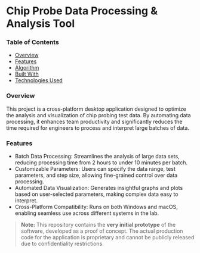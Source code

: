 # Chip Probe Data Processing & Analysis Tool

### Table of Contents

- [Overview](#overview)
- [Features](#features)
- [Algorithm](#algorithm)
- [Built With](#built-with)
- [Technologies Used](#technologies-used)

### Overview

This project is a cross-platform desktop application designed to optimize the analysis and visualization of chip probing test data. By automating data processing, it enhances team productivity and significantly reduces the time required for engineers to process and interpret large batches of data.

### Features

 - Batch Data Processing: Streamlines the analysis of large data sets, reducing processing time from 2 hours to under 10 minutes per batch.
 - Customizable Parameters: Users can specify the data range, test parameters, and step size, allowing fine-grained control over data processing.
 - Automated Data Visualization: Generates insightful graphs and plots based on user-selected parameters, making complex data easy to interpret.
 - Cross-Platform Compatibility: Runs on both Windows and macOS, enabling seamless use across different systems in the lab.


> **Note:** This repository contains the **very initial prototype** of the software, developed as a proof of concept. The actual production code for the application is proprietary and cannot be publicly released due to confidentiality restrictions.




